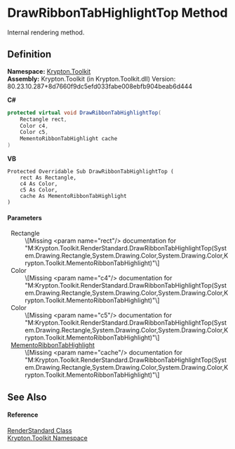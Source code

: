 # DrawRibbonTabHighlightTop Method


Internal rendering method.



## Definition
**Namespace:** <a href="79d2eac2-21f4-54ff-7552-b20c33c30600.md">Krypton.Toolkit</a>  
**Assembly:** Krypton.Toolkit (in Krypton.Toolkit.dll) Version: 80.23.10.287+8d7660f9dc5efd033fabe008ebfb904beab6d444

**C#**
``` C#
protected virtual void DrawRibbonTabHighlightTop(
	Rectangle rect,
	Color c4,
	Color c5,
	MementoRibbonTabHighlight cache
)
```
**VB**
``` VB
Protected Overridable Sub DrawRibbonTabHighlightTop ( 
	rect As Rectangle,
	c4 As Color,
	c5 As Color,
	cache As MementoRibbonTabHighlight
)
```



#### Parameters
<dl><dt>  Rectangle</dt><dd>\[Missing &lt;param name="rect"/&gt; documentation for "M:Krypton.Toolkit.RenderStandard.DrawRibbonTabHighlightTop(System.Drawing.Rectangle,System.Drawing.Color,System.Drawing.Color,Krypton.Toolkit.MementoRibbonTabHighlight)"\]</dd><dt>  Color</dt><dd>\[Missing &lt;param name="c4"/&gt; documentation for "M:Krypton.Toolkit.RenderStandard.DrawRibbonTabHighlightTop(System.Drawing.Rectangle,System.Drawing.Color,System.Drawing.Color,Krypton.Toolkit.MementoRibbonTabHighlight)"\]</dd><dt>  Color</dt><dd>\[Missing &lt;param name="c5"/&gt; documentation for "M:Krypton.Toolkit.RenderStandard.DrawRibbonTabHighlightTop(System.Drawing.Rectangle,System.Drawing.Color,System.Drawing.Color,Krypton.Toolkit.MementoRibbonTabHighlight)"\]</dd><dt>  <a href="194377f9-2ebb-62be-80c6-6fd449fe6395.md">MementoRibbonTabHighlight</a></dt><dd>\[Missing &lt;param name="cache"/&gt; documentation for "M:Krypton.Toolkit.RenderStandard.DrawRibbonTabHighlightTop(System.Drawing.Rectangle,System.Drawing.Color,System.Drawing.Color,Krypton.Toolkit.MementoRibbonTabHighlight)"\]</dd></dl>

## See Also


#### Reference
<a href="8a8b9945-a6ad-21c4-5182-014e3b962e19.md">RenderStandard Class</a>  
<a href="79d2eac2-21f4-54ff-7552-b20c33c30600.md">Krypton.Toolkit Namespace</a>  
